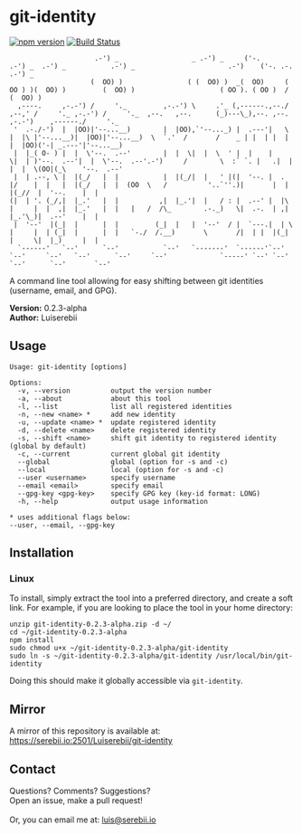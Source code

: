 # git-identity
[![npm version](https://badge.fury.io/js/git-identity-shift.svg)](https://badge.fury.io/js/git-identity-shift)
[![Build Status](https://travis-ci.org/Luiserebii/git-identity.svg?branch=master)](https://travis-ci.org/Luiserebii/git-identity)
```
                     .-') _                  _ .-') _     ('-.       .-') _  .-') _           .-') _                       .-')    ('-. .-.                     .-') _    
                    (  OO) )                ( (  OO) )  _(  OO)     ( OO ) )(  OO) )         (  OO) )                     ( OO ). ( OO )  /                    (  OO) )   
  ,----.     ,-.-') /     '._         ,-.-') \     .'_ (,------.,--./ ,--,' /     '._ ,-.-') /     '._  ,--.   ,--.      (_)---\_),--. ,--.  ,-.-')    ,------./     '._  
 '  .-./-')  |  |OO)|'--...__)        |  |OO),`'--..._) |  .---'|   \ |  |\ |'--...__)|  |OO)|'--...__)  \  `.'  /       /    _ | |  | |  |  |  |OO)('-| _.---'|'--...__) 
 |  |_( O- ) |  |  \'--.  .--'        |  |  \|  |  \  ' |  |    |    \|  | )'--.  .--'|  |  \'--.  .--'.-')     /        \  :` `. |   .|  |  |  |  \(OO|(_\    '--.  .--' 
 |  | .--, \ |  |(_/   |  |           |  |(_/|  |   ' |(|  '--. |  .     |/    |  |   |  |(_/   |  |  (OO  \   /          '..`''.)|       |  |  |(_//  |  '--.    |  |    
(|  | '. (_/,|  |_.'   |  |          ,|  |_.'|  |   / : |  .--' |  |\    |     |  |  ,|  |_.'   |  |   |   /  /\_        .-._)   \|  .-.  | ,|  |_.'\_)|  .--'    |  |    
 |  '--'  |(_|  |      |  |         (_|  |   |  '--'  / |  `---.|  | \   |     |  | (_|  |      |  |   `-./  /.__)       \       /|  | |  |(_|  |     \|  |_)     |  |    
  `------'   `--'      `--'           `--'   `-------'  `------'`--'  `--'     `--'   `--'      `--'     `--'             `-----' `--' `--'  `--'      `--'       `--'    
```

A command line tool allowing for easy shifting between git identities (username, email, and GPG).

<b>Version:</b> 0.2.3-alpha<br/>
<b>Author:</b> Luiserebii

## Usage
```
Usage: git-identity [options]

Options:
  -v, --version          output the version number
  -a, --about            about this tool
  -l, --list             list all registered identities
  -n, --new <name> *     add new identity
  -u, --update <name> *  update registered identity
  -d, --delete <name>    delete registered identity
  -s, --shift <name>     shift git identity to registered identity (global by default)
  -c, --current          current global git identity
  --global               global (option for -s and -c)
  --local                local (option for -s and -c)
  --user <username>      specify username
  --email <email>        specify email
  --gpg-key <gpg-key>    specify GPG key (key-id format: LONG)
  -h, --help             output usage information

* uses additional flags below: 
--user, --email, --gpg-key
```

## Installation
### Linux
To install, simply extract the tool into a preferred directory, and create a soft link. For example, if you are looking to place the tool in your home directory:
```
unzip git-identity-0.2.3-alpha.zip -d ~/
cd ~/git-identity-0.2.3-alpha
npm install
sudo chmod u+x ~/git-identity-0.2.3-alpha/git-identity
sudo ln -s ~/git-identity-0.2.3-alpha/git-identity /usr/local/bin/git-identity
```

Doing this should make it globally accessible via `git-identity`. 

## Mirror
A mirror of this repository is available at: <https://serebii.io:2501/Luiserebii/git-identity>

## Contact
Questions? Comments? Suggestions? <br/>
Open an issue, make a pull request!
<br/><br/>
Or, you can email me at: luis@serebii.io
